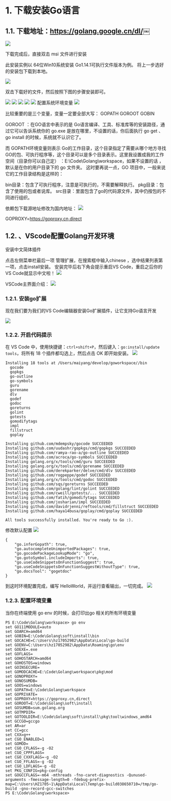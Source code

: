# 1. 下载安装Go语言

## 1.1. 下载地址：https://golang.google.cn/dl/￼

![](_v_images/20200922224738739_13639.png)

下载完成后，直接双击 msi 文件进行安装

此安装实例以 64位Win10系统安装 Go1.14.1可执行文件版本为例。 
将上一步选好的安装包下载到本地。

![](_v_images/20200922224825641_12950.png)


双击下载好的文件，然后按照下图的步骤安装即可。

![](_v_images/20200922224941058_18961.png)
![](_v_images/20200922224951506_5977.png)
![](_v_images/20200922225000771_28296.png)
![](_v_images/20200922225010742_32089.png)
![](_v_images/20200922225021319_24440.png)
配置系统环境变量
![](_v_images/20200922225038535_27220.png)


比较重要的是三个变量，变量一定要全部大写：
GOPATH
GOROOT
GOBIN

GOROOT ：在GO语言中表示的是 Go语言编译、工具、标准库等的安装路径，通过它可以告诉系统你的 go.exe 是放在哪里，不设置的话，你后面执行 go get 、go install 的时候，系统就不认识它了。

而 GOPATH环境变量则表示 Go的工作目录，这个目录指定了需要从哪个地方寻找GO的包、可执行程序等，这个目录可以是多个目录表示。这里我设置成我的工作空间（目录你可以自己定） ：E:\Code\Golang\workspace，如果不设置的话 ，默认是在你的用户目录下的 go 文件夹。
这时要再说一点，GO 项目中，一般来说它的工作目录结构是这样的：

bin目录：包含了可执行程序，注意是可执行的，不需要解释执行。
pkg目录：包含了使用的包或者说库。
src目录：里面包含了go的代码源文件，其中仍按包的不同进行组织。

依赖包下载源地址修改为国内地址：
![](_v_images/20200922225117826_24391.png)

GOPROXY=https://goproxy.cn,direct




## 1.2. 、VScode配置Golang开发环境


安装中文简体插件 

点击左侧菜单栏最后一项  管理扩展，在搜索框中输入chinese ，选中结果列表第一项，点击install安装。 
安装完毕后右下角会提示重启VS Code，重启之后你的VS Code就显示中文啦！ 
![](_v_images/20200922225252933_1097.png)

VSCode主界面介绍： 
![](_v_images/20200922225338227_31836.png)




### 1.2.1. 安装go扩展 
现在我们要为我们的VS Code编辑器安装Go扩展插件，让它支持Go语言开发

![](_v_images/20200922225409082_18120.png)


### 1.2.2. 开启代码提示

在 VS Code 中，使用快捷键：`ctrl+shift+P`，然后键入：`go:install/update tools`，将所有 18 个插件都勾选上，然后点击 OK 即开始安装。
![](_v_images/20200922225445029_22472.png)

```
Installing 18 tools at /Users/maiyang/develop/goworkspace//bin
  gocode
  gopkgs
  go-outline
  go-symbols
  guru
  gorename
  dlv
  godef
  godoc
  goreturns
  golint
  gotests
  gomodifytags
  impl
  fillstruct
  goplay

Installing github.com/mdempsky/gocode SUCCEEDED
Installing github.com/uudashr/gopkgs/cmd/gopkgs SUCCEEDED
Installing github.com/ramya-rao-a/go-outline SUCCEEDED
Installing github.com/acroca/go-symbols SUCCEEDED
Installing golang.org/x/tools/cmd/guru SUCCEEDED
Installing golang.org/x/tools/cmd/gorename SUCCEEDED
Installing github.com/derekparker/delve/cmd/dlv SUCCEEDED
Installing github.com/rogpeppe/godef SUCCEEDED
Installing golang.org/x/tools/cmd/godoc SUCCEEDED
Installing github.com/sqs/goreturns SUCCEEDED
Installing github.com/golang/lint/golint SUCCEEDED
Installing github.com/cweill/gotests/... SUCCEEDED
Installing github.com/fatih/gomodifytags SUCCEEDED
Installing github.com/josharian/impl SUCCEEDED
Installing github.com/davidrjenni/reftools/cmd/fillstruct SUCCEEDED
Installing github.com/haya14busa/goplay/cmd/goplay SUCCEEDED

All tools successfully installed. You're ready to Go :).
```
修改默认配置
![](_v_images/20200922225532371_31598.png)

```
{
    "go.inferGopath": true,
    "go.autocompleteUnimportedPackages": true,
    "go.gocodePackageLookupMode": "go",
    "go.gotoSymbol.includeImports": true,
    "go.useCodeSnippetsOnFunctionSuggest": true,
    "go.useCodeSnippetsOnFunctionSuggestWithoutType": true,
    "go.docsTool": "gogetdoc"
}
```

到这时环境配置完成，编写 HelloWorld，并运行查看输出，一切完成。
![](_v_images/20200922225557398_22072.png)

### 1.2.3. 配置环境变量
当你在终端使用 go env 的时候，会打印出go 相关的所有环境变量
```
PS E:\Code\Golang\workspace> go env
set GO111MODULE=auto
set GOARCH=amd64
set GOBIN=E:\Code\Golang\soft\install\bin
set GOCACHE=C:\Users\hz17052982\AppData\Local\go-build
set GOENV=C:\Users\hz17052982\AppData\Roaming\go\env  
set GOEXE=.exe
set GOFLAGS=
set GOHOSTARCH=amd64
set GOHOSTOS=windows
set GOINSECURE=
set GOMODCACHE=E:\Code\Golang\workspace\pkg\mod
set GONOPROXY=
set GONOSUMDB=
set GOOS=windows
set GOPATH=E:\Code\Golang\workspace
set GOPRIVATE=
set GOPROXY=https://goproxy.cn,direct
set GOROOT=E:\Code\Golang\soft\install
set GOSUMDB=sum.golang.org
set GOTMPDIR=
set GOTOOLDIR=E:\Code\Golang\soft\install\pkg\tool\windows_amd64
set GCCGO=gccgo
set AR=ar
set CC=gcc
set CXX=g++
set CGO_ENABLED=1
set GOMOD=
set CGO_CFLAGS=-g -O2
set CGO_CPPFLAGS=
set CGO_CXXFLAGS=-g -O2
set CGO_FFLAGS=-g -O2
set CGO_LDFLAGS=-g -O2
set PKG_CONFIG=pkg-config
set GOGCCFLAGS=-m64 -mthreads -fno-caret-diagnostics -Qunused-arguments -fmessage-length=0 -fdebug-prefix-map=C:\Users\HZ1705~1\AppData\Local\Temp\go-build038650710=/tmp/go-build -gno-record-gcc-switches
PS E:\Code\Golang\workspace>
```